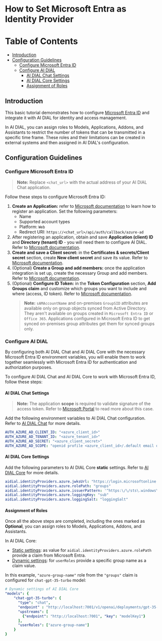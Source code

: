 
<!-- omit from toc -->
# How to Set Microsoft Entra as Identity Provider

<div class="docusaurus-ignore">

<!-- omit from toc -->
# Table of Contents

- [Introduction](#introduction)
- [Configuration Guidelines](#configuration-guidelines)
  - [Configure Microsoft Entra ID](#configure-microsoft-entra-id)
  - [Configure AI DIAL](#configure-ai-dial)
    - [AI DIAL Chat Settings](#ai-dial-chat-settings)
    - [AI DIAL Core Settings](#ai-dial-core-settings)
    - [Assignment of Roles](#assignment-of-roles)
  
</div>

## Introduction

This basic tutorial demonstrates how to configure [Microsoft Entra ID](https://learn.microsoft.com/en-us/entra/fundamentals/whatis) and integrate it with AI DIAL for identity and access management.

In AI DIAL, you can assign roles to Models, Applications, Addons, and Assistants to restrict the number of tokens that can be transmitted in a specific time frame. These roles and their limitations can be created in external systems and then assigned in AI DIAL's configuration.

## Configuration Guidelines

### Configure Microsoft Entra ID

> **Note:** Replace `<chat_url>` with the actual address of your AI DIAL Chat application.

Follow these steps to configure Microsoft Entra ID:

1. **Create an Application:** refer to [Microsoft documentation](https://learn.microsoft.com/en-us/azure/healthcare-apis/register-application) to learn how to register an application. Set the following parameters:
    - Name
    - Supported account types
    - Platform: `Web`
    - Redirect URI: `https://<chat_url>/api/auth/callback/azure-ad`
1. After registering an application, obtain and save **Application (client) ID** and **Directory (tenant) ID** - you will need them to configure AI DIAL. Refer to [Microsoft documentation](https://learn.microsoft.com/en-us/azure/healthcare-apis/register-application#application-id-client-id).
1. **Create and save a Client secret:** in the **Certificates & secrets/Client secret** section, create **New client secret** and save its value. Refer to [Microsoft documentation](https://learn.microsoft.com/en-us/azure/healthcare-apis/register-application#certificates--secrets).
1. (Optional) **Create a Group and add members:** once the application integration is set up, create the necessary Group and add members. Refer to [Microsoft documentation](https://learn.microsoft.com/en-us/entra/fundamentals/groups-view-azure-portal).
2. (Optional) **Configure ID Token:** in the **Token Configuration** section, **Add Groups claim** and customize which groups you want to include and where (access, ID token). Refer to [Microsoft documentation](https://learn.microsoft.com/en-us/entra/identity/hybrid/connect/how-to-connect-fed-group-claims#important-caveats-for-this-functionality).
    > **Note:** `sAMAccountName` and on-premises `GroupSID` attributes are available only on group objects synced from Active Directory. They aren't available on groups created in `Microsoft Entra ID` or `Office 365`. Applications configured in Microsoft Entra ID to get synced on-premises group attributes get them for synced groups only.

### Configure AI DIAL

By configuring both AI DIAL Chat and AI DIAL Core with the necessary Microsoft Entra ID environment variables, you will enable them to work together seamlessly with Microsoft Entra ID for authentication and authorization purposes.

To configure AI DIAL Chat and AI DIAL Core to work with Microsoft Entra ID, follow these steps:

#### AI DIAL Chat Settings

> **Note:** The application **scope** is required to validate signature of the access token. Refer to [Microsoft Portal](https://learn.microsoft.com/en-us/answers/questions/318741/graphapi-cannot-validate-access-token-signature) to read more about this case.

Add the following environment variables to AI DIAL Chat configuration. Refer to [AI DIAL Chat](https://github.com/epam/ai-dial-chat/blob/development/apps/chat/README.md#environment-variables) for more details.
   
  ```yaml
  AUTH_AZURE_AD_CLIENT_ID: "<azure_client_id>"
  AUTH_AZURE_AD_TENANT_ID: "<azure_tenant_id>"
  AUTH_AZURE_AD_SECRET: "<azure_client_secret>"
  AUTH_AZURE_AD_SCOPE: "openid profile <azure_client_id>/.default email offline_access"
  ```

#### AI DIAL Core Settings

Add the following parameters to AI DIAL Core **static** settings. Refer to [AI DIAL Core](https://github.com/epam/ai-dial-core?tab=readme-ov-file#static-settings) for more details.
   
  ```yaml
  aidial.identityProviders.azure.jwksUrl: "https://login.microsoftonline.com/<azure_tenant_id>/discovery/v2.0/keys"
  aidial.identityProviders.azure.rolePath: "groups"
  aidial.identityProviders.azure.issuerPattern: '^https:\/\/sts\.windows\.net.+$'
  aidial.identityProviders.azure.loggingKey: "sub"
  aidial.identityProviders.azure.loggingSalt: "loggingSalt"
  ```

#### Assignment of Roles

Once all the above steps are completed, including the ones marked as **Optional**, you can assign roles to Models, Applications, Addons, and Assistants.

In AI DIAL Core:

* [Static settings](https://github.com/epam/ai-dial-core?tab=readme-ov-file#static-settings): as value for `aidial.identityProviders.azure.rolePath` provide a claim from Microsoft Entra.
* [Dynamic settings](https://github.com/epam/ai-dial-core?tab=readme-ov-file#dynamic-settings): for `userRoles` provide a specific group name as a claim value. 

In this example, `"azure-group-name"` role from the `"groups"` claim is configured for `chat-gpt-35-turbo` model:

  ```yaml
  # Dynamic settings of AI DIAL Core
  "models": {
      "chat-gpt-35-turbo": {
        "type": "chat",
        "endpoint" : "http://localhost:7001/v1/openai/deployments/gpt-35-turbo/chat/completions",
        "upstreams": [
          {"endpoint": "http://localhost:7001", "key": "modelKey1"}
        ],
        "userRoles": ["azure-group-name"]
      }
  }
  ```
